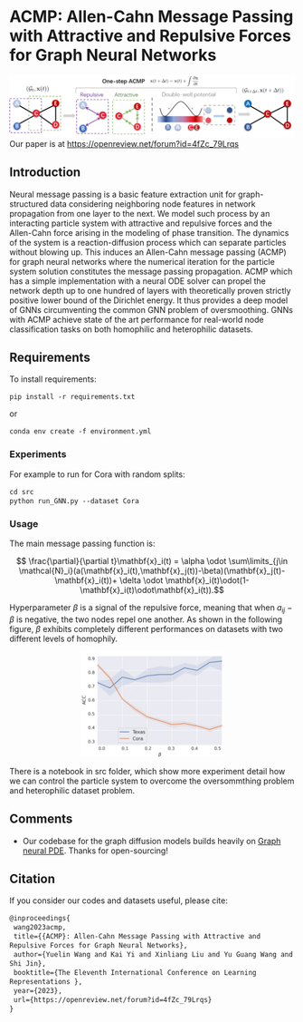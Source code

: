 # ACMP: Allen-Cahn Message Passing with Attractive and Repulsive Forces for Graph Neural Networks
![ACMP](particle_interaction.png)
Our paper is at https://openreview.net/forum?id=4fZc_79Lrqs

## Introduction

 Neural message passing is a basic feature extraction unit for graph-structured data considering neighboring node features in network propagation from one layer to the next. We model such process by an interacting particle system with attractive and repulsive forces and the Allen-Cahn force arising in the modeling of phase transition. The dynamics of the system is a reaction-diffusion process which can separate particles without blowing up. This induces an Allen-Cahn message passing (ACMP) for graph neural networks where the numerical iteration for the particle system solution constitutes the message passing propagation. ACMP which has a simple implementation with a neural ODE solver can propel the network depth up to one hundred of layers with theoretically proven strictly positive lower bound of the Dirichlet energy. It thus provides a deep model of GNNs circumventing the common GNN problem of oversmoothing. GNNs with ACMP achieve state of the art performance for real-world node classification tasks on both homophilic and heterophilic datasets.


## Requirements

To install requirements:

```
pip install -r requirements.txt
```

or 

```
conda env create -f environment.yml
```

### Experiments
For example to run for Cora with random splits:
```
cd src
python run_GNN.py --dataset Cora 
```

### Usage
The main message passing function is:

$$ \frac{\partial}{\partial t}\mathbf{x}_i(t) = \alpha \odot \sum\limits_{j\in \mathcal{N}_i}(a(\mathbf{x}_i(t),\mathbf{x}_j(t))-\beta)(\mathbf{x}_j(t)-\mathbf{x}_i(t))+ \delta \odot \mathbf{x}_i(t)\odot(1-\mathbf{x}_i(t)\odot\mathbf{x}_i(t)).$$

Hyperparameter $\beta$ is a signal of the repulsive force, meaning that when $a_{ij} - \beta$ is negative, the two nodes repel one another. As shown in the following figure, $\beta$ exhibits completely different performances on datasets with two different levels of homophily. 

<div align="center">
    <img src="beta_study.png" alt="beta" width="50%">
</div>

There is a notebook in src folder, which show more experiment detail how we can control the particle system to overcome the oversommthing problem and heterophilic dataset problem.

## Comments 

- Our codebase for the graph diffusion models builds heavily on [Graph neural PDE](https://github.com/twitter-research/graph-neural-pde).
Thanks for open-sourcing!



## Citation 
If you consider our codes and datasets useful, please cite:
```
@inproceedings{
 wang2023acmp,
 title={{ACMP}: Allen-Cahn Message Passing with Attractive and Repulsive Forces for Graph Neural Networks},
 author={Yuelin Wang and Kai Yi and Xinliang Liu and Yu Guang Wang and Shi Jin},
 booktitle={The Eleventh International Conference on Learning Representations },
 year={2023},
 url={https://openreview.net/forum?id=4fZc_79Lrqs}
}
```
